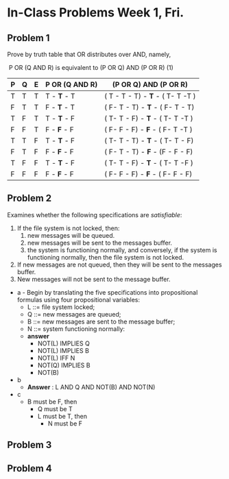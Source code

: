 # In-Class Problems Week 1, Fri.

## Problem 1

Prove by truth table that OR distributes over AND, namely,

​	P OR (Q AND R) is equivalent to (P OR Q) AND (P OR R) (1)



| P    | Q    | E    | P OR (Q AND R) | (P OR Q) AND (P OR R)              |
| ---- | ---- | ---- | -------------- | ---------------------------------- |
| T    | T    | T    | T - **T** - T  | ( T - T - T) - **T** - ( T- T -T ) |
| F    | T    | T    | F - **T** - T  | ( F- T - T) - **T** - ( F- T - T)  |
| T    | F    | T    | T - **T** - F  | ( T- T - F) -  **T** - ( T- T -T ) |
| F    | F    | T    | F - **F** - F  | ( F- F - F) - **F** - ( F- T -T )  |
| T    | T    | F    | T - **T** - F  | ( T- T - T) -  **T** - ( T- T - F) |
| F    | T    | F    | F - **F** - F  | ( F- T - T) - **F** - (F - F - F)  |
| T    | F    | F    | T - **T** - F  | ( T- T - F) - **T** - ( T- T -F )  |
| F    | F    | F    | F - **F** - F  | ( F- F - F) - **F** - ( F- F - F)  |



## Problem 2

Examines whether the following specifications are *satisfiable*:

1. If the file system is not locked, then: 
   1. new messages will be queued. 
   2. new messages will be sent to the messages buffer. 
   3. the system is functioning normally, and conversely, if the system is functioning normally, then the file system is not locked.
2.  If new messages are not queued, then they will be sent to the messages buffer.
3. New messages will not be sent to the message buffer.

* a - Begin by translating the five specifications into propositional formulas using four propositional variables:
  * L ::= file system locked; 
  * Q ::= new messages are queued;
  * B ::= new messages are sent to the message buffer; 
  * N ::= system functioning normally:
  * **answer**
    * NOT(L) IMPLIES Q
    * NOT(L) IMPLIES B
    * NOT(L) IFF N
    * NOT(Q) IMPLIES B
    * NOT(B)
* b
  * **Answer** : L AND Q AND NOT(B) AND NOT(N)
* c
  * B must be F, then
    * Q must be T
    * L must be T, then
      * N must be F

## Problem 3

## Problem 4